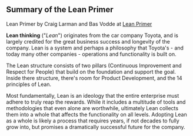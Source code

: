 ## Summary of the Lean Primer
Lean Primer by Craig Larman and Bas Vodde at [Lean Primer](http://www.leanprimer.com/downloads/lean_primer.pdf)


**Lean thinking** ("*Lean*") originates from the car company Toyota, and is largely credited for the great business success and longevity of the company. Lean is a system and perhaps a philosophy that Toyota's - and today many other companies - operations and functionality is built on.

The Lean structure consists of two pillars (Continuous Improvement and Respect for People) that build on the foundation and support the goal. Inside there structure, there's room for Product Development, and the 14 principles of Lean. 

Most fundamentally, Lean is an ideology that the entire enterprise must adhere to truly reap the rewards. While it includes a multitude of tools and methodologies that even alone are worthwhile, ultimately Lean collects them into a whole that affects the functionality on all levels. Adopting Lean as a whole is likely a process that requires years, if not decades to fully grow into, but promises a dramatically successful future for the company.
